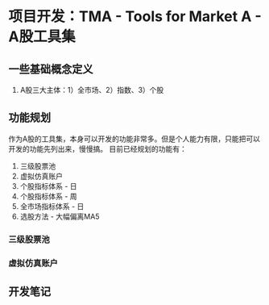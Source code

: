 # 项目开发：TMA - Tools for Market A - A股工具集

## 一些基础概念定义

1. A股三大主体：1）全市场、2）指数、3）个股



## 功能规划
作为A股的工具集，本身可以开发的功能非常多。但是个人能力有限，只能把可以开发的功能先列出来，慢慢搞。
目前已经规划的功能有：
1. 三级股票池
2. 虚拟仿真账户
3. 个股指标体系 - 日
4. 个股指标体系 - 周
5. 全市场指标体系 - 日
6. 选股方法 - 大幅偏离MA5

### 三级股票池



### 虚拟仿真账户



## 开发笔记




